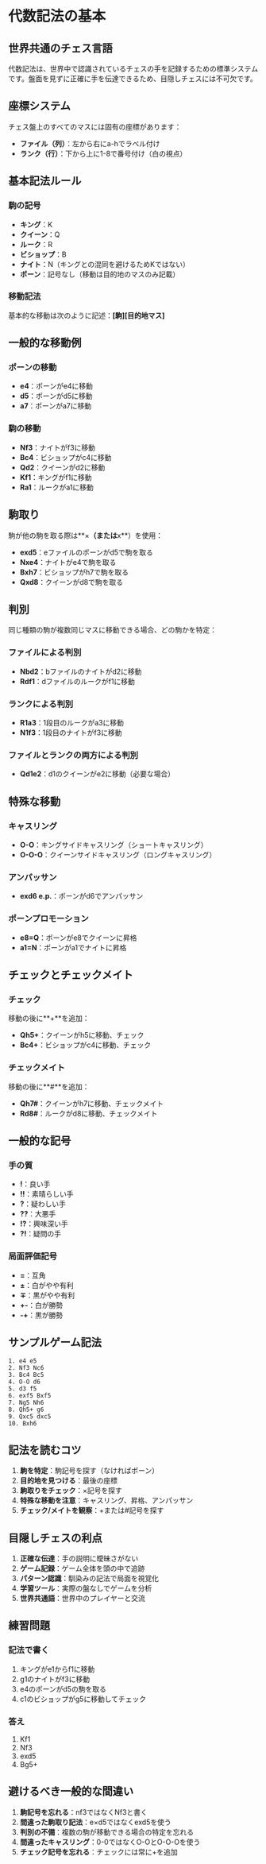 # 代数記法の基本

## 世界共通のチェス言語

代数記法は、世界中で認識されているチェスの手を記録するための標準システムです。盤面を見ずに正確に手を伝達できるため、目隠しチェスには不可欠です。

## 座標システム

チェス盤上のすべてのマスには固有の座標があります：
- **ファイル（列）**：左から右にa-hでラベル付け
- **ランク（行）**：下から上に1-8で番号付け（白の視点）

## 基本記法ルール

### 駒の記号
- **キング**：K
- **クイーン**：Q
- **ルーク**：R
- **ビショップ**：B
- **ナイト**：N（キングとの混同を避けるためKではない）
- **ポーン**：記号なし（移動は目的地のマスのみ記載）

### 移動記法
基本的な移動は次のように記述：**[駒][目的地マス]**

## 一般的な移動例

### ポーンの移動
- **e4**：ポーンがe4に移動
- **d5**：ポーンがd5に移動
- **a7**：ポーンがa7に移動

### 駒の移動
- **Nf3**：ナイトがf3に移動
- **Bc4**：ビショップがc4に移動
- **Qd2**：クイーンがd2に移動
- **Kf1**：キングがf1に移動
- **Ra1**：ルークがa1に移動

## 駒取り

駒が他の駒を取る際は**×**（または**x**）を使用：
- **exd5**：eファイルのポーンがd5で駒を取る
- **Nxe4**：ナイトがe4で駒を取る
- **Bxh7**：ビショップがh7で駒を取る
- **Qxd8**：クイーンがd8で駒を取る

## 判別

同じ種類の駒が複数同じマスに移動できる場合、どの駒かを特定：

### ファイルによる判別
- **Nbd2**：bファイルのナイトがd2に移動
- **Rdf1**：dファイルのルークがf1に移動

### ランクによる判別
- **R1a3**：1段目のルークがa3に移動
- **N1f3**：1段目のナイトがf3に移動

### ファイルとランクの両方による判別
- **Qd1e2**：d1のクイーンがe2に移動（必要な場合）

## 特殊な移動

### キャスリング
- **O-O**：キングサイドキャスリング（ショートキャスリング）
- **O-O-O**：クイーンサイドキャスリング（ロングキャスリング）

### アンパッサン
- **exd6 e.p.**：ポーンがd6でアンパッサン

### ポーンプロモーション
- **e8=Q**：ポーンがe8でクイーンに昇格
- **a1=N**：ポーンがa1でナイトに昇格

## チェックとチェックメイト

### チェック
移動の後に**+**を追加：
- **Qh5+**：クイーンがh5に移動、チェック
- **Bc4+**：ビショップがc4に移動、チェック

### チェックメイト
移動の後に**#**を追加：
- **Qh7#**：クイーンがh7に移動、チェックメイト
- **Rd8#**：ルークがd8に移動、チェックメイト

## 一般的な記号

### 手の質
- **!**：良い手
- **!!**：素晴らしい手
- **?**：疑わしい手
- **??**：大悪手
- **!?**：興味深い手
- **?!**：疑問の手

### 局面評価記号
- **=**：互角
- **±**：白がやや有利
- **∓**：黒がやや有利
- **+-**：白が勝勢
- **-+**：黒が勝勢

## サンプルゲーム記法

```
1. e4 e5
2. Nf3 Nc6
3. Bc4 Bc5
4. O-O d6
5. d3 f5
6. exf5 Bxf5
7. Ng5 Nh6
8. Qh5+ g6
9. Qxc5 dxc5
10. Bxh6
```

## 記法を読むコツ

1. **駒を特定**：駒記号を探す（なければポーン）
2. **目的地を見つける**：最後の座標
3. **駒取りをチェック**：×記号を探す
4. **特殊な移動を注意**：キャスリング、昇格、アンパッサン
5. **チェック/メイトを観察**：+または#記号を探す

## 目隠しチェスの利点

1. **正確な伝達**：手の説明に曖昧さがない
2. **ゲーム記録**：ゲーム全体を頭の中で追跡
3. **パターン認識**：馴染みの記法で局面を視覚化
4. **学習ツール**：実際の盤なしでゲームを分析
5. **世界共通語**：世界中のプレイヤーと交流

## 練習問題

### 記法で書く
1. キングがe1からf1に移動
2. g1のナイトがf3に移動
3. e4のポーンがd5の駒を取る
4. c1のビショップがg5に移動してチェック

### 答え
1. Kf1
2. Nf3
3. exd5
4. Bg5+

## 避けるべき一般的な間違い

1. **駒記号を忘れる**：nf3ではなくNf3と書く
2. **間違った駒取り記法**：e×d5ではなくexd5を使う
3. **判別の不備**：複数の駒が移動できる場合の特定を忘れる
4. **間違ったキャスリング**：0-0ではなくO-OとO-O-Oを使う
5. **チェック記号を忘れる**：チェックには常に+を追加